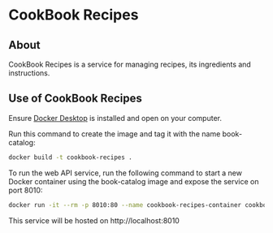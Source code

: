 # CookBook Recipes

## About

CookBook Recipes is a service for managing recipes, its ingredients and instructions.

## Use of CookBook Recipes

Ensure [Docker Desktop](https://www.docker.com/) is installed and open on your computer.

Run this command to create the image and tag it with the name book-catalog:

```Bash
docker build -t cookbook-recipes .
```

To run the web API service, run the following command to start a new Docker container using the book-catalog image and expose the service on port 8010:

```Bash
docker run -it --rm -p 8010:80 --name cookbook-recipes-container cookbook-recipes
```

This service will be hosted on http://localhost:8010